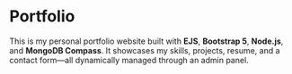 # Portfolio
 This is my personal portfolio website built with **EJS**, **Bootstrap 5**, **Node.js**, and **MongoDB Compass**.   It showcases my skills, projects, resume, and a contact form—all dynamically managed through an admin panel.
